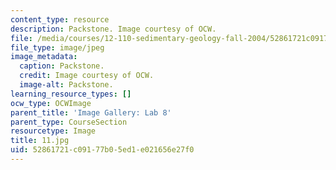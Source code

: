 ```yaml
---
content_type: resource
description: Packstone. Image courtesy of OCW.
file: /media/courses/12-110-sedimentary-geology-fall-2004/52861721c09177b05ed1e021656e27f0_11.jpg
file_type: image/jpeg
image_metadata:
  caption: Packstone.
  credit: Image courtesy of OCW.
  image-alt: Packstone.
learning_resource_types: []
ocw_type: OCWImage
parent_title: 'Image Gallery: Lab 8'
parent_type: CourseSection
resourcetype: Image
title: 11.jpg
uid: 52861721-c091-77b0-5ed1-e021656e27f0
---
```

